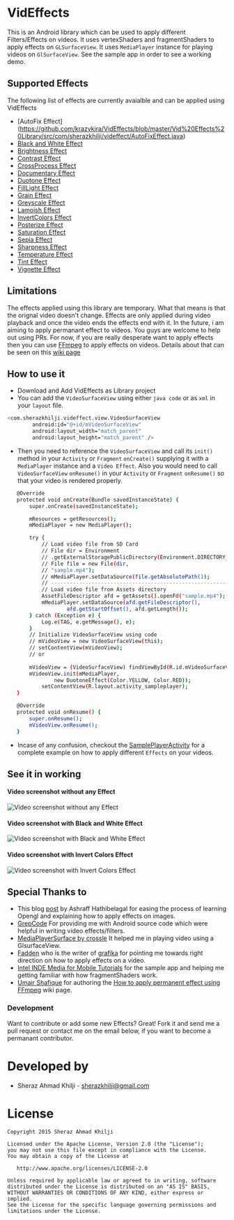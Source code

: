 # VidEffects
This is an Android library which can be used to apply different Filters/Effects on videos. It uses vertexShaders and fragmentShaders to apply effects on `GLSurfaceView`. It uses `MediaPlayer` instance for playing videos on `GlSurfaceView`. See the sample app in order to see a working demo.

## Supported Effects

The following list of effects are currently avaialble and can be applied using VidEffects
* [AutoFix Effect] (https://github.com/krazykira/VidEffects/blob/master/Vid%20Effects%20Library/src/com/sherazkhilji/videffect/AutoFixEffect.java)
* [Black and White Effect](https://github.com/krazykira/VidEffects/blob/master/Vid%20Effects%20Library/src/com/sherazkhilji/videffect/BlackAndWhiteEffect.java)
* [Brightness Effect](https://github.com/krazykira/VidEffects/blob/master/Vid%20Effects%20Library/src/com/sherazkhilji/videffect/BrightnessEffect.java)
* [Contrast Effect](https://github.com/krazykira/VidEffects/blob/master/Vid%20Effects%20Library/src/com/sherazkhilji/videffect/ContrastEffect.java)
* [CrossProcess Effect](https://github.com/krazykira/VidEffects/blob/master/Vid%20Effects%20Library/src/com/sherazkhilji/videffect/CrossProcessEffect.java)
* [Documentary Effect](https://github.com/krazykira/VidEffects/blob/master/Vid%20Effects%20Library/src/com/sherazkhilji/videffect/DocumentaryEffect.java)
* [Duotone Effect](https://github.com/krazykira/VidEffects/blob/master/Vid%20Effects%20Library/src/com/sherazkhilji/videffect/DuotoneEffect.java)
* [FillLight Effect](https://github.com/krazykira/VidEffects/blob/master/Vid%20Effects%20Library/src/com/sherazkhilji/videffect/FillLightEffect.java)
* [Grain Effect](https://github.com/krazykira/VidEffects/blob/master/Vid%20Effects%20Library/src/com/sherazkhilji/videffect/GrainEffect.java)
* [Greyscale Effect](https://github.com/krazykira/VidEffects/blob/master/Vid%20Effects%20Library/src/com/sherazkhilji/videffect/GreyScaleEffect.java)
* [Lamoish Effect](https://github.com/krazykira/VidEffects/blob/master/Vid%20Effects%20Library/src/com/sherazkhilji/videffect/LamoishEffect.java)
* [InvertColors Effect](https://github.com/krazykira/VidEffects/blob/master/Vid%20Effects%20Library/src/com/sherazkhilji/videffect/InvertColorsEffect.java)
* [Posterize Effect](https://github.com/krazykira/VidEffects/blob/master/Vid%20Effects%20Library/src/com/sherazkhilji/videffect/PosterizeEffect.java)
* [Saturation Effect](https://github.com/krazykira/VidEffects/blob/master/Vid%20Effects%20Library/src/com/sherazkhilji/videffect/SaturationEffect.java)
* [Sepia Effect](https://github.com/krazykira/VidEffects/blob/master/Vid%20Effects%20Library/src/com/sherazkhilji/videffect/SepiaEffect.java)
* [Sharpness Effect](https://github.com/krazykira/VidEffects/blob/master/Vid%20Effects%20Library/src/com/sherazkhilji/videffect/SharpnessEffect.java)
* [Temperature Effect](https://github.com/krazykira/VidEffects/blob/master/Vid%20Effects%20Library/src/com/sherazkhilji/videffect/TemperatureEffect.java)
* [Tint Effect](https://github.com/krazykira/VidEffects/blob/master/Vid%20Effects%20Library/src/com/sherazkhilji/videffect/TintEffect.java)
* [Vignette Effect](https://github.com/krazykira/VidEffects/blob/master/Vid%20Effects%20Library/src/com/sherazkhilji/videffect/VignetteEffect.java)


## Limitations

The effects applied using this library are temporary. What that means is that the orignal video doesn't change. Effects are only applied during video playback and once the video ends the effects end with it. In the future, i am aiming to apply permanant effect to videos. You guys are welcome to help out using PRs. 
For now, if you are really desperate want to apply effects then you can use [FFmpeg](https://ffmpeg.org/) to apply effects on videos. Details about that can be seen on this [wiki page](https://github.com/krazykira/VidEffects/wiki/Permanent-video-effects)

## How to use it

- Download and Add VidEffects as Library project
- You can add the `VideoSurfaceView` using either `java code` or as `xml` in your `layout` file.
```sh
<com.sherazkhilji.videffect.view.VideoSurfaceView
        android:id="@+id/mVideoSurfaceView"
        android:layout_width="match_parent"
        android:layout_height="match_parent" />
```
- Then you need to reference the `VideoSurfaceView` and call its `init()` method in your `Activity` or `Fragment` `onCreate()` supplying it with a `MediaPlayer` instance and a `Video Effect`. Also you would need to call `VideoSurfaceView` `onResume()` in your `Activity` or `Fragment`  `onResume()` so that your video is rendered properly.

 ```sh
 	@Override
	protected void onCreate(Bundle savedInstanceState) {
		super.onCreate(savedInstanceState);

		mResources = getResources();
		mMediaPlayer = new MediaPlayer();

		try {
			// Load video file from SD Card
			// File dir = Environment
			// .getExternalStoragePublicDirectory(Environment.DIRECTORY_DOWNLOADS);
			// File file = new File(dir,
			// "sample.mp4");
			// mMediaPlayer.setDataSource(file.getAbsolutePath());
			// -----------------------------------------------------------------------
			// Load video file from Assets directory
			AssetFileDescriptor afd = getAssets().openFd("sample.mp4");
			mMediaPlayer.setDataSource(afd.getFileDescriptor(),
					afd.getStartOffset(), afd.getLength());
		} catch (Exception e) {
			Log.e(TAG, e.getMessage(), e);
		}
		// Initialize VideoSurfaceView using code
		// mVideoView = new VideoSurfaceView(this);
		// setContentView(mVideoView);
		// or
	
		mVideoView = (VideoSurfaceView) findViewById(R.id.mVideoSurfaceView);
		mVideoView.init(mMediaPlayer,
				new DuotoneEffect(Color.YELLOW, Color.RED));
	        setContentView(R.layout.activity_sampleplayer);
	}

	@Override
	protected void onResume() {
		super.onResume();
		mVideoView.onResume();
	}
 ```


- Incase of any confusion, checkout the [SamplePlayerActivity](https://github.com/krazykira/VidEffects/blob/master/Vid%20Effects%20Library/src/com/sherazkhilji/videffect/sample/SamplePlayerActivity.java) for a complete example on how to apply different `Effects` on your videos.

## See it in working

#### Video screenshot without any Effect
![Video screenshot without any Effect](https://cloud.githubusercontent.com/assets/2201511/9244232/ded8b760-41b2-11e5-9e4b-54d7c0b9cfca.png)

#### Video screenshot with Black and White Effect
![Video screenshot with Black and White Effect](https://cloud.githubusercontent.com/assets/2201511/9244235/e75ab7a8-41b2-11e5-90b7-33d944d1d6c8.png)

#### Video screenshot with Invert Colors Effect
![Video screenshot with Invert Colors Effect](https://cloud.githubusercontent.com/assets/2201511/9244236/ea09d344-41b2-11e5-9e71-f04601fd61e9.png)

## Special Thanks to

* This blog [post](http://code.tutsplus.com/tutorials/how-to-use-android-media-effects-with-opengl-es--cms-23650) by Ashraff Hathibelagal for easing the process of learning Opengl and explaining how to apply effects on images.
* [GrepCode](http://grepcode.com/file/repository.grepcode.com/java/ext/com.google.android/android/5.0.1_r1/android/filterpacks/imageproc/package-info.java) For providing me with Android source code which were helpful in writing video effects/filters.
* [MediaPlayerSurface by crossle](https://github.com/crossle/MediaPlayerSurface) It helped me in playing video using a GlsurfaceView.
* [Fadden](http://stackoverflow.com/questions/31805837/applying-effects-on-video-being-played/31958741#comment51571387_31805837) who is the writer of [grafika](https://github.com/google/grafika) for pointing me towards right direction on how to apply effects on a video.
* [Intel INDE Media for Mobile Tutorials](https://software.intel.com/en-us/articles/intel-inde-media-pack-for-android-tutorials-building-samples) for the sample app and helping me getting familiar with how fragmentShaders work.
* [Umair Shafique](https://github.com/muhammad-umair-khan) for authoring the [How to apply permanent effect using FFmpeg](https://github.com/krazykira/VidEffects/wiki/Permanent-video-effects)  wiki page.
 

### Development

Want to contribute or add some new Effects? Great! Fork it and send me a pull request or contact me on the email below, if you want to become a permanant contributor.


Developed by
============

* Sheraz Ahmad Khilji - <sherazkhilji@gmail.com>


License
=======

    Copyright 2015 Sheraz Ahmad Khilji

    Licensed under the Apache License, Version 2.0 (the "License");
    you may not use this file except in compliance with the License.
    You may obtain a copy of the License at

       http://www.apache.org/licenses/LICENSE-2.0

    Unless required by applicable law or agreed to in writing, software
    distributed under the License is distributed on an "AS IS" BASIS,
    WITHOUT WARRANTIES OR CONDITIONS OF ANY KIND, either express or implied.
    See the License for the specific language governing permissions and
    limitations under the License.
